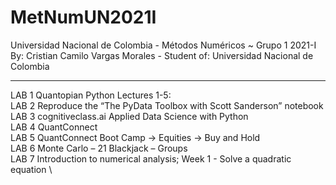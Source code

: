 # MetNumUN2021I
Universidad Nacional de Colombia - Métodos Numéricos ~ Grupo 1 2021-I \
By: Cristian Camilo Vargas Morales - Student of: Universidad Nacional de Colombia 

---

LAB 1 Quantopian Python Lectures 1-5: \
LAB 2 Reproduce the “The PyData Toolbox with Scott Sanderson” notebook \
LAB 3 cognitiveclass.ai Applied Data Science with Python \
LAB 4 QuantConnect \
LAB 5 QuantConnect Boot Camp -> Equities -> Buy and Hold \
LAB 6 Monte Carlo – 21 Blackjack – Groups \
LAB 7 Introduction to numerical analysis; Week 1 - Solve a quadratic equation \

